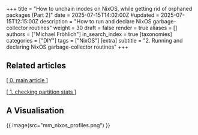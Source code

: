 +++
title = "How to unchain inodes on NixOS, while getting rid of orphaned packages [Part 2]"
date = 2025-07-15T14:02:00Z
#updated =  2025-07-15T12:15:00Z
description = "How to run and declare NixOS garbage-collector routines"
weight = 30
draft = false
render = true
aliases = []
authors = ["Michael Fröhlich"]
in_search_index = true
[taxonomies]
categories = ["DIY"]
tags = ["NixOS"]
[extra]
subtitle = "2. Running and declaring NixOS garbage-collector routines"
+++

## Related articles

<a href="/diy/degarbage_nixos" class="btn btn_info">[ 0. main article ]</a> 

<a href="/diy/degarbage_nixos/checking_inodes" class="btn btn_info" border="5px solid black">[ 1. checking partition stats ] </a> 

## A Visualisation

{{ image(src="mm_nixos_profiles.png") }}
